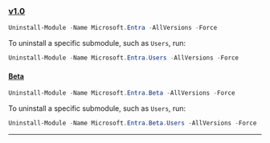 ### [v1.0](#tab/v1)

```powershell
Uninstall-Module -Name Microsoft.Entra -AllVersions -Force
```

To uninstall a specific submodule, such as `Users`, run:

```powershell
Uninstall-Module -Name Microsoft.Entra.Users -AllVersions -Force
```

#### [Beta](#tab/Beta)

```powershell
Uninstall-Module -Name Microsoft.Entra.Beta -AllVersions -Force
```

To uninstall a specific submodule, such as `Users`, run:

```powershell
Uninstall-Module -Name Microsoft.Entra.Beta.Users -AllVersions -Force
```

---
